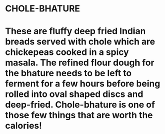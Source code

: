 # CHOLE-BHATURE
# These are fluffy deep fried Indian breads served with chole which are chickepeas cooked in a spicy masala. The refined flour dough for the bhature needs to be left to ferment for a few hours before being rolled into oval shaped discs and deep-fried. Chole-bhature is one of those few things that are worth the calories!
